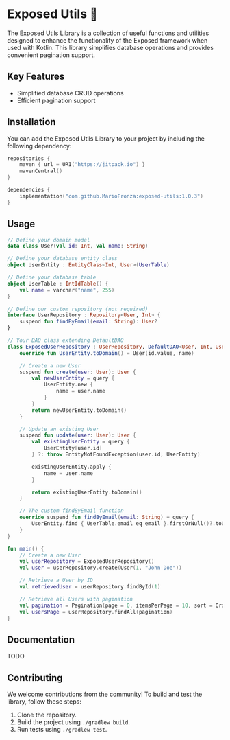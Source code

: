 # Exposed Utils 🦑

The Exposed Utils Library is a collection of useful functions and utilities designed to enhance the functionality of the
Exposed framework when used with Kotlin. This library simplifies database operations and provides convenient pagination
support.

## Key Features

- Simplified database CRUD operations
- Efficient pagination support

## Installation


You can add the Exposed Utils Library to your project by including the following dependency:


```kotlin
repositories {
    maven { url = URI("https://jitpack.io") }
    mavenCentral()
}

dependencies {
    implementation("com.github.MarioFronza:exposed-utils:1.0.3")
}
```

## Usage

```kotlin
// Define your domain model
data class User(val id: Int, val name: String)

// Define your database entity class
object UserEntity : EntityClass<Int, User>(UserTable)

// Define your database table
object UserTable : IntIdTable() {
    val name = varchar("name", 255)
}

// Define our custom repository (not required)
interface UserRepository : Repository<User, Int> {
    suspend fun findByEmail(email: String): User?
}

// Your DAO class extending DefaultDAO
class ExposedUserRepository : UserRepository, DefaultDAO<User, Int, UserEntity>(UserEntity) {
    override fun UserEntity.toDomain() = User(id.value, name)

    // Create a new User
    suspend fun create(user: User): User {
        val newUserEntity = query {
            UserEntity.new {
                name = user.name
            }
        }
        return newUserEntity.toDomain()
    }

    // Update an existing User
    suspend fun update(user: User): User {
        val existingUserEntity = query {
            UserEntity[user.id]
        } ?: throw EntityNotFoundException(user.id, UserEntity)

        existingUserEntity.apply {
            name = user.name
        }

        return existingUserEntity.toDomain()
    }

    // The custom findByEmail function
    override suspend fun findByEmail(email: String) = query {
        UserEntity.find { UserTable.email eq email }.firstOrNull()?.toUser()
    }
}

fun main() {
    // Create a new User
    val userRepository = ExposedUserRepository()
    val user = userRepository.create(User(1, "John Doe"))

    // Retrieve a User by ID
    val retrievedUser = userRepository.findById(1)

    // Retrieve all Users with pagination
    val pagination = Pagination(page = 0, itemsPerPage = 10, sort = Order.ASC, search = null)
    val usersPage = userRepository.findAll(pagination)
}

```

## Documentation

TODO

## Contributing

We welcome contributions from the community! To build and test the library, follow these steps:

1. Clone the repository.
2. Build the project using `./gradlew build`.
3. Run tests using `./gradlew test`.